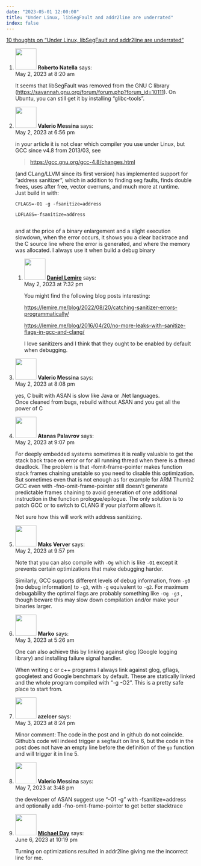 ```yaml
---
date: "2023-05-01 12:00:00"
title: "Under Linux, libSegFault and addr2line are underrated"
index: false
---
```


[10 thoughts on &ldquo;Under Linux, libSegFault and addr2line are underrated&rdquo;](/lemire/blog/2023/05-01-under-linux-libsegfault-and-addr2line-are-underrated)

<ol class="comment-list">
<li id="comment-651435" class="comment even thread-even depth-1">
<div class="comment-author vcard">
<img alt src="https://secure.gravatar.com/avatar/d5590e292657121e3c8151e7ab076968?s=56&#038;d=mm&#038;r=g" srcset="https://secure.gravatar.com/avatar/d5590e292657121e3c8151e7ab076968?s=112&#038;d=mm&#038;r=g 2x" class="avatar avatar-56 photo" height="56" width="56" decoding="async" /> <b class="fn">Roberto Natella</b> <span class="says">says:</span> </div>
<div class="comment-metadata"><time datetime="2023-05-02T08:20:49+00:00">May 2, 2023 at 8:20 am</time></a> </div>
<div class="comment-content">
<p>It seems that libSegFault was removed from the GNU C library (<a href="https://savannah.gnu.org/forum/forum.php?forum_id=10111" rel="nofollow ugc">https://savannah.gnu.org/forum/forum.php?forum_id=10111</a>). On Ubuntu, you can still get it by installing &ldquo;glibc-tools&rdquo;.</p>
</div>
</li>
<li id="comment-651446" class="comment odd alt thread-odd thread-alt depth-1 parent">
<div class="comment-author vcard">
<img alt src="https://secure.gravatar.com/avatar/62973c158ab04e7701275704efc4b3b6?s=56&#038;d=mm&#038;r=g" srcset="https://secure.gravatar.com/avatar/62973c158ab04e7701275704efc4b3b6?s=112&#038;d=mm&#038;r=g 2x" class="avatar avatar-56 photo" height="56" width="56" decoding="async" /> <b class="fn">Valerio Messina</b> <span class="says">says:</span> </div>
<div class="comment-metadata"><time datetime="2023-05-02T18:56:42+00:00">May 2, 2023 at 6:56 pm</time></a> </div>
<div class="comment-content">
<p>in your article it is not clear which compiler you use under Linux, but GCC since v4.8 from 2013/03, see</p>
<blockquote><p>
<a href="https://gcc.gnu.org/gcc-4.8/changes.html" rel="nofollow ugc">https://gcc.gnu.org/gcc-4.8/changes.html</a>
</p></blockquote>
<p>(and CLang/LLVM since its first version) has implemented support for &ldquo;address sanitizer&rdquo;, which in addition to finding seg faults, finds double frees, uses after free, vector overruns, and much more at runtime.<br/>
Just build in with:</p>
<p><code>CFLAGS=-O1 -g -fsanitize=address<br/>
LDFLAGS=-fsanitize=address<br/>
</code></p>
<p>and at the price of a binary enlargement and a slight execution slowdown, when the error occurs, it shows you a clear backtrace and the C source line where the error is generated, and where the memory was allocated. I always use it when build a debug binary</p>
</div>
<ol class="children">
<li id="comment-651447" class="comment byuser comment-author-lemire bypostauthor even depth-2">
<div class="comment-author vcard">
<img alt src="https://secure.gravatar.com/avatar/2ca999bef9535950f5b84281a4dab006?s=56&#038;d=mm&#038;r=g" srcset="https://secure.gravatar.com/avatar/2ca999bef9535950f5b84281a4dab006?s=112&#038;d=mm&#038;r=g 2x" class="avatar avatar-56 photo" height="56" width="56" loading="lazy" decoding="async" /> <b class="fn"><a href="https://lemire.me/en/" class="url" rel="ugc">Daniel Lemire</a></b> <span class="says">says:</span> </div>
<div class="comment-metadata"><time datetime="2023-05-02T19:32:39+00:00">May 2, 2023 at 7:32 pm</time></a> </div>
<div class="comment-content">
<p>You might find the following blog posts interesting:</p>
<p><a href="https://lemire.me/blog/2022/08/20/catching-sanitizer-errors-programmatically/" rel="ugc">https://lemire.me/blog/2022/08/20/catching-sanitizer-errors-programmatically/</a></p>
<p><a href="https://lemire.me/blog/2016/04/20/no-more-leaks-with-sanitize-flags-in-gcc-and-clang/" rel="ugc">https://lemire.me/blog/2016/04/20/no-more-leaks-with-sanitize-flags-in-gcc-and-clang/</a></p>
<p>I love sanitizers and I think that they ought to be enabled by default when debugging.</p>
</div>
</li>
</ol>
</li>
<li id="comment-651448" class="comment odd alt thread-even depth-1">
<div class="comment-author vcard">
<img alt src="https://secure.gravatar.com/avatar/62973c158ab04e7701275704efc4b3b6?s=56&#038;d=mm&#038;r=g" srcset="https://secure.gravatar.com/avatar/62973c158ab04e7701275704efc4b3b6?s=112&#038;d=mm&#038;r=g 2x" class="avatar avatar-56 photo" height="56" width="56" loading="lazy" decoding="async" /> <b class="fn">Valerio Messina</b> <span class="says">says:</span> </div>
<div class="comment-metadata"><time datetime="2023-05-02T20:08:19+00:00">May 2, 2023 at 8:08 pm</time></a> </div>
<div class="comment-content">
<p>yes, C built with ASAN is slow like Java or .Net languages.<br/>
Once cleaned from bugs, rebuild without ASAN and you get all the power of C</p>
</div>
</li>
<li id="comment-651449" class="comment even thread-odd thread-alt depth-1">
<div class="comment-author vcard">
<img alt src="https://secure.gravatar.com/avatar/0a79fe3cdd2e398c54f96e64f0de73ee?s=56&#038;d=mm&#038;r=g" srcset="https://secure.gravatar.com/avatar/0a79fe3cdd2e398c54f96e64f0de73ee?s=112&#038;d=mm&#038;r=g 2x" class="avatar avatar-56 photo" height="56" width="56" loading="lazy" decoding="async" /> <b class="fn">Atanas Palavrov</b> <span class="says">says:</span> </div>
<div class="comment-metadata"><time datetime="2023-05-02T21:07:11+00:00">May 2, 2023 at 9:07 pm</time></a> </div>
<div class="comment-content">
<p>For deeply embedded systems sometimes it is really valuable to get the stack back trace on error or for all running thread when there is a thread deadlock. The problem is that -fomit-frame-pointer makes function stack frames chaining unstable so you need to disable this optimization. But sometimes even that is not enough as for example for ARM Thumb2 GCC even with -fno-omit-frame-pointer still doesn&rsquo;t generate predictable frames chaining to avoid generation of one additional instruction in the function prologue/epilogue. The only solution is to patch GCC or to switch to CLANG if your platform allows it.</p>
<p>Not sure how this will work with address sanitizing.</p>
</div>
</li>
<li id="comment-651450" class="comment odd alt thread-even depth-1">
<div class="comment-author vcard">
<img alt src="https://secure.gravatar.com/avatar/fd559a85dcf968d4996c990439b033fc?s=56&#038;d=mm&#038;r=g" srcset="https://secure.gravatar.com/avatar/fd559a85dcf968d4996c990439b033fc?s=112&#038;d=mm&#038;r=g 2x" class="avatar avatar-56 photo" height="56" width="56" loading="lazy" decoding="async" /> <b class="fn">Maks Verver</b> <span class="says">says:</span> </div>
<div class="comment-metadata"><time datetime="2023-05-02T21:57:37+00:00">May 2, 2023 at 9:57 pm</time></a> </div>
<div class="comment-content">
<p>Note that you can also compile with <code>-Og</code> which is like <code>-O1</code> except it prevents certain optimizations that make debugging harder.</p>
<p>Similarly, GCC supports different levels of debug information, from <code>-g0</code> (no debug information) to <code>-g3</code>, with <code>-g</code> equivalent to <code>-g2</code>. For maximum debugability the optimal flags are probably something like <code>-Og -g3</code> , though beware this may slow down compilation and/or make your binaries larger.</p>
</div>
</li>
<li id="comment-651455" class="comment even thread-odd thread-alt depth-1">
<div class="comment-author vcard">
<img alt src="https://secure.gravatar.com/avatar/9df3da994139c4dc56900b170d8824a6?s=56&#038;d=mm&#038;r=g" srcset="https://secure.gravatar.com/avatar/9df3da994139c4dc56900b170d8824a6?s=112&#038;d=mm&#038;r=g 2x" class="avatar avatar-56 photo" height="56" width="56" loading="lazy" decoding="async" /> <b class="fn">Marko</b> <span class="says">says:</span> </div>
<div class="comment-metadata"><time datetime="2023-05-03T05:26:16+00:00">May 3, 2023 at 5:26 am</time></a> </div>
<div class="comment-content">
<p>One can also achieve this by linking against glog (Google logging library) and installing failure signal handler.</p>
<p>When writing c or c++ programs I always link against glog, gflags, googletest and Google benchmark by default. These are statically linked and the whole program compiled with &ldquo;-g -O2&rdquo;. This is a pretty safe place to start from.</p>
</div>
</li>
<li id="comment-651469" class="comment odd alt thread-even depth-1">
<div class="comment-author vcard">
<img alt src="https://secure.gravatar.com/avatar/a022689a291c2da272d1098e2987b21e?s=56&#038;d=mm&#038;r=g" srcset="https://secure.gravatar.com/avatar/a022689a291c2da272d1098e2987b21e?s=112&#038;d=mm&#038;r=g 2x" class="avatar avatar-56 photo" height="56" width="56" loading="lazy" decoding="async" /> <b class="fn">azelcer</b> <span class="says">says:</span> </div>
<div class="comment-metadata"><time datetime="2023-05-03T20:24:51+00:00">May 3, 2023 at 8:24 pm</time></a> </div>
<div class="comment-content">
<p>Minor comment: The code in the post and in github do not coincide. Github&rsquo;s code will indeed trigger a segfault on line 6, but the code in the post does not have an empty line before the definition of the <code>go</code> function and will trigger it in line 5.</p>
</div>
</li>
<li id="comment-651546" class="comment even thread-odd thread-alt depth-1">
<div class="comment-author vcard">
<img alt src="https://secure.gravatar.com/avatar/62973c158ab04e7701275704efc4b3b6?s=56&#038;d=mm&#038;r=g" srcset="https://secure.gravatar.com/avatar/62973c158ab04e7701275704efc4b3b6?s=112&#038;d=mm&#038;r=g 2x" class="avatar avatar-56 photo" height="56" width="56" loading="lazy" decoding="async" /> <b class="fn">Valerio Messina</b> <span class="says">says:</span> </div>
<div class="comment-metadata"><time datetime="2023-05-07T15:48:11+00:00">May 7, 2023 at 3:48 pm</time></a> </div>
<div class="comment-content">
<p>the developer of ASAN suggest use &ldquo;-O1 -g&rdquo; with -fsanitize=address<br/>
and optionally add -fno-omit-frame-pointer to get better stacktrace</p>
</div>
</li>
<li id="comment-652196" class="comment odd alt thread-even depth-1">
<div class="comment-author vcard">
<img alt src="https://secure.gravatar.com/avatar/24f90bbbdbfb28787d99b3ab18868eb3?s=56&#038;d=mm&#038;r=g" srcset="https://secure.gravatar.com/avatar/24f90bbbdbfb28787d99b3ab18868eb3?s=112&#038;d=mm&#038;r=g 2x" class="avatar avatar-56 photo" height="56" width="56" loading="lazy" decoding="async" /> <b class="fn"><a href="http://keypuncher.net" class="url" rel="ugc external nofollow">Michael Day</a></b> <span class="says">says:</span> </div>
<div class="comment-metadata"><time datetime="2023-06-06T22:19:39+00:00">June 6, 2023 at 10:19 pm</time></a> </div>
<div class="comment-content">
<p>Turning on optimizations resulted in addr2line giving me the incorrect line for me.</p>
</div>
</li>
</ol>
